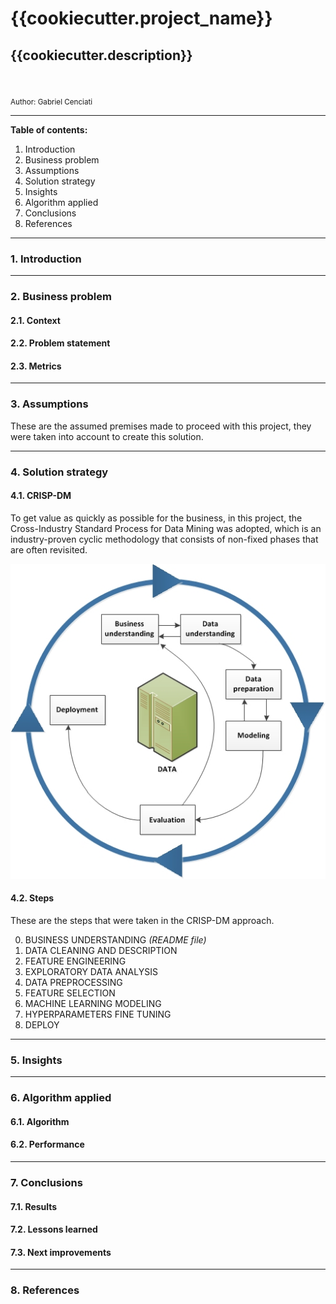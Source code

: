 # {{cookiecutter.project_name}}
## {{cookiecutter.description}}
<p align="center"><img src=""></p>
<sub>Author: Gabriel Cenciati</sub>

---

**Table of contents:**
  1. Introduction
  2. Business problem
  3. Assumptions
  4. Solution strategy
  5. Insights
  6. Algorithm applied
  7. Conclusions
  8. References

---

### 1. Introduction

---

### 2. Business problem
#### 2.1. Context
#### 2.2. Problem statement
#### 2.3. Metrics

---

### 3. Assumptions
These are the assumed premises made to proceed with this project, they were taken into account to create this solution.

---

### 4. Solution strategy
#### 4.1. CRISP-DM
To get value as quickly as possible for the business, in this project, the Cross-Industry Standard Process for Data Mining was adopted, which is an industry-proven cyclic methodology that consists of non-fixed phases that are often revisited.  <p align="center"><img src="imgs/crisp_process.jpg"></p>

#### 4.2. Steps
These are the steps that were taken in the CRISP-DM approach.

 0. BUSINESS UNDERSTANDING *(README file)*
 1. DATA CLEANING AND DESCRIPTION
 2. FEATURE ENGINEERING
 3. EXPLORATORY DATA ANALYSIS
 4. DATA PREPROCESSING
 5. FEATURE SELECTION
 6. MACHINE LEARNING MODELING
 7. HYPERPARAMETERS FINE TUNING
 8. DEPLOY

---

### 5. Insights

---

### 6. Algorithm applied
#### 6.1. Algorithm
#### 6.2. Performance

---

### 7. Conclusions
#### 7.1. Results
#### 7.2. Lessons learned
#### 7.3. Next improvements

---

### 8. References
